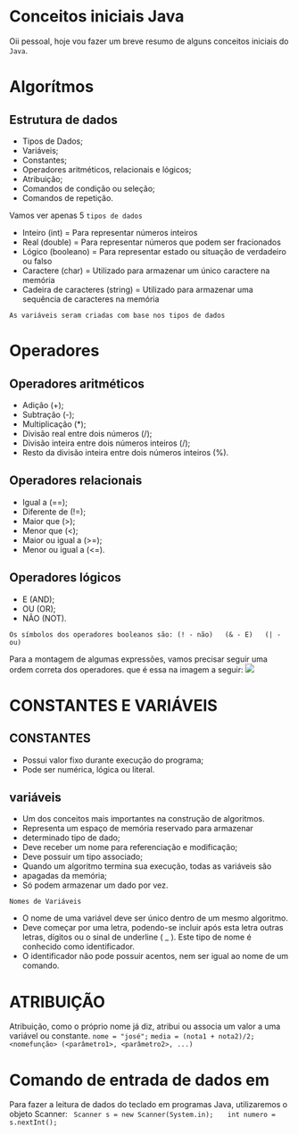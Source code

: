 # Conceitos iniciais Java
Oii pessoal, hoje vou fazer um breve resumo de alguns conceitos iniciais do `Java`.

# Algorítmos
##    Estrutura de dados

* Tipos de Dados;
* Variáveis;
* Constantes;
* Operadores aritméticos, relacionais e lógicos;
* Atribuição;
* Comandos de condição ou seleção;
* Comandos de repetição.

Vamos ver apenas 5 `tipos de dados`
* Inteiro (int) = Para representar números inteiros
* Real (double) = Para representar números que podem ser fracionados
* Lógico (booleano) = Para representar estado ou situação de verdadeiro ou falso
* Caractere (char) = Utilizado para armazenar um único caractere na memória
* Cadeira de caracteres (string) = Utilizado para armazenar uma sequência de caracteres na memória

`As variáveis seram criadas com base nos tipos de dados`

# Operadores
## Operadores aritméticos 
* Adição (+);
* Subtração (-);
* Multiplicação (*);
* Divisão real entre dois números (/);
* Divisão inteira entre dois números inteiros (/);
* Resto da divisão inteira entre dois números inteiros (%).

## Operadores relacionais
* Igual a (==);
* Diferente de (!=);
* Maior que (>);
* Menor que (<);
* Maior ou igual a (>=);
* Menor ou igual a (<=).

## Operadores lógicos
* E (AND);
* OU (OR);
* NÃO (NOT).
 
 `Os símbolos dos operadores booleanos são: (! - não)   (& - E)   (| - ou)`

 Para a montagem de algumas expressões, vamos precisar seguir uma ordem correta dos operadores.
 que é essa na imagem a seguir:
 <img src= "https://media.discordapp.net/attachments/722281505786953749/905953170340057138/Captura_de_tela_de_2021-11-04_19-48-10.png">
 
# CONSTANTES E VARIÁVEIS
## CONSTANTES
 * Possui valor fixo durante execução do programa;
 * Pode ser numérica, lógica ou literal.

## variáveis
 * Um dos conceitos mais importantes na construção de algoritmos.
 *  Representa um espaço de memória reservado para armazenar
 * determinado tipo de dado;
 * Deve receber um nome para referenciação e modificação;
 * Deve possuir um tipo associado;
 * Quando um algoritmo termina sua execução, todas as variáveis são
 * apagadas da memória;
 * Só podem armazenar um dado por vez.
 
 `Nomes de Variáveis`
  * O nome de uma variável deve ser único dentro de um mesmo algoritmo.
  * Deve começar por uma letra, podendo-se incluir após esta letra outras letras, dígitos ou o sinal de        underline ( _ ). Este tipo de nome é conhecido como identificador.
  * O identificador não pode possuir acentos, nem ser igual ao nome de um comando.

  # ATRIBUIÇÃO
   Atribuição, como o próprio nome já diz, atribui ou associa um valor a uma variável ou constante.
        `nome = "josé";`
        `media = (nota1 + nota2)/2; `
        ` <nomefunção> (<parâmetro1>, <parâmetro2>, ...) `

# Comando de entrada de dados em
Para fazer a leitura de dados do teclado em programas Java, utilizaremos o objeto Scanner:
` Scanner s = new Scanner(System.in);`
`   int numero = s.nextInt();`